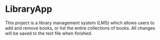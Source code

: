 # LibraryApp

This project is a library management system (LMS) which allows users to add and remove books, or list the entire collections of books. All changes will be saved to the text file when finished. 

